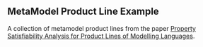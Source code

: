 ## MetaModel Product Line Example

A collection of metamodel product lines from the paper [Property Satisfiability Analysis for Product Lines of Modelling Languages](https://doi.org/10.1109/TSE.2020.2989506).
